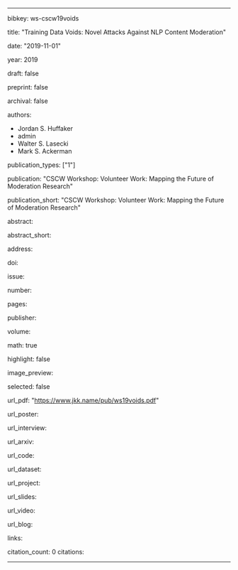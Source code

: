 ---

bibkey: ws-cscw19voids

title: "Training Data Voids: Novel Attacks Against NLP Content Moderation"

date: "2019-11-01"

year: 2019

draft: false

preprint: false

archival: false

authors: 
- Jordan S. Huffaker
- admin
- Walter S. Lasecki
- Mark S. Ackerman

publication_types: ["1"]

publication: "CSCW Workshop: Volunteer Work: Mapping the Future of Moderation Research"

publication_short: "CSCW Workshop: Volunteer Work: Mapping the Future of Moderation Research"

abstract: 

abstract_short: 

address: 

doi: 

issue: 

number: 

pages: 

publisher: 

volume: 

math: true

highlight: false

image_preview: 

selected: false

url_pdf: "https://www.jkk.name/pub/ws19voids.pdf"

url_poster: 

url_interview: 

url_arxiv: 

url_code: 

url_dataset: 

url_project: 

url_slides: 

url_video: 

url_blog: 

links: 

citation_count: 0
citations:


---